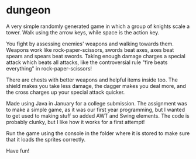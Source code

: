 # dungeon
A very simple randomly generated game in which a group of knights scale a tower. Walk using the arrow keys, while space is the action key.

You fight by assessing enemies' weapons and walking towards them. Weapons work like rock-paper-scissors, swords beat axes, axes beat spears and spears beat swords. 
Taking enough damage charges a special attack which beats all attacks, like the controversial rule "fire beats everything" in rock-paper-scissors!

There are chests with better weapons and helpful items inside too. The shield makes you take less damage, the dagger makes you deal more, 
and the cross charges up your special attack quicker.

Made using Java in January for a college submission. The assignment was to make a simple game, as it was our first year programming, 
but I wanted to get used to making stuff so added AWT and Swing elements. 
The code is probably clunky, but I like how it works for a first attempt!

Run the game using the console in the folder where it is stored to make sure that it loads the sprites correctly.

Have fun!

